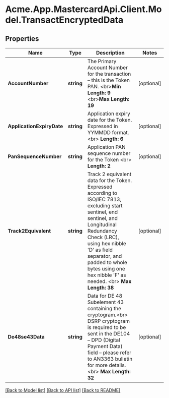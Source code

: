 # Acme.App.MastercardApi.Client.Model.TransactEncryptedData
## Properties

Name | Type | Description | Notes
------------ | ------------- | ------------- | -------------
**AccountNumber** | **string** | The Primary Account Number for the transaction – this is the Token PAN.  &lt;br&gt;__Min Length: 9__ &lt;br&gt;__Max Length: 19__  | [optional] 
**ApplicationExpiryDate** | **string** | Application expiry date for the Token. Expressed in YYMMDD format.  &lt;br&gt; __Length: 6__  | [optional] 
**PanSequenceNumber** | **string** | Application PAN sequence number for the Token &lt;br&gt;  __Length: 2__  | [optional] 
**Track2Equivalent** | **string** | Track 2 equivalent data for the Token. Expressed according to ISO/IEC 7813, excluding start sentinel, end sentinel, and Longitudinal Redundancy Check (LRC), using hex nibble &#39;D&#39; as field separator, and padded to whole bytes using one hex nibble &#39;F&#39; as needed.  &lt;br&gt;   __Max Length: 38__  | [optional] 
**De48se43Data** | **string** | Data for DE 48 Subelement 43 containing the cryptogram.&lt;br&gt; DSRP cryptogram is required to be sent in the DE104 – DPD (Digital Payment Data) field  – please refer to AN3363 bulletin for more details.&lt;br&gt; __Max Length: 32__  | [optional] 

[[Back to Model list]](../README.md#documentation-for-models) [[Back to API list]](../README.md#documentation-for-api-endpoints) [[Back to README]](../README.md)


